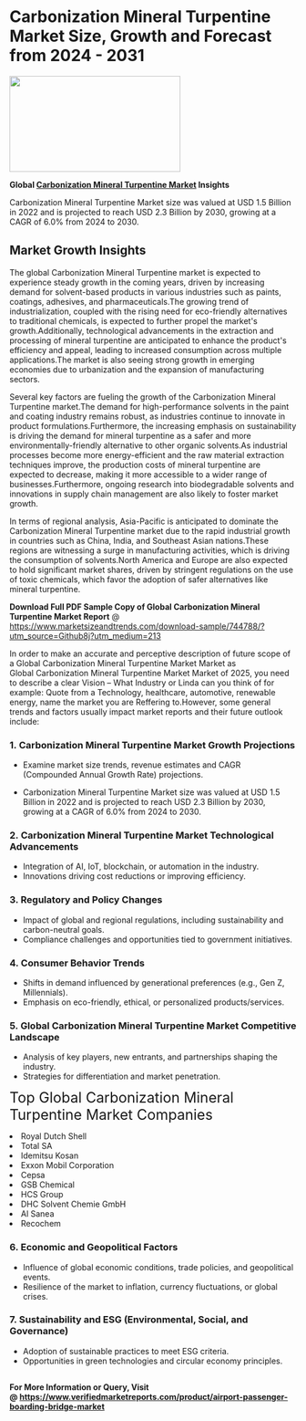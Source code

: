 <H1>Carbonization Mineral Turpentine Market Size, Growth and Forecast from 2024 - 2031</H1><img class="aligncenter size-medium wp-image-584254" src="https://thirdeyenews.in/wp-content/uploads/2024/09/Global-Market-Research-300x168.jpeg" alt="" width="300" height="168" /><p><strong>Global&nbsp;<a href="https://www.marketsizeandtrends.com/download-sample/744788/?utm_source=Github8j?utm_medium=213">Carbonization Mineral Turpentine Market</a> Insights</strong></p><p>Carbonization Mineral Turpentine Market size was valued at USD 1.5 Billion in 2022 and is projected to reach USD 2.3 Billion by 2030, growing at a CAGR of 6.0% from 2024 to 2030.</p><p><h2>Market Growth Insights</h2> <p>The global Carbonization Mineral Turpentine market is expected to experience steady growth in the coming years, driven by increasing demand for solvent-based products in various industries such as paints, coatings, adhesives, and pharmaceuticals.The growing trend of industrialization, coupled with the rising need for eco-friendly alternatives to traditional chemicals, is expected to further propel the market's growth.Additionally, technological advancements in the extraction and processing of mineral turpentine are anticipated to enhance the product's efficiency and appeal, leading to increased consumption across multiple applications.The market is also seeing strong growth in emerging economies due to urbanization and the expansion of manufacturing sectors.</p> <p>Several key factors are fueling the growth of the Carbonization Mineral Turpentine market.The demand for high-performance solvents in the paint and coating industry remains robust, as industries continue to innovate in product formulations.Furthermore, the increasing emphasis on sustainability is driving the demand for mineral turpentine as a safer and more environmentally-friendly alternative to other organic solvents.As industrial processes become more energy-efficient and the raw material extraction techniques improve, the production costs of mineral turpentine are expected to decrease, making it more accessible to a wider range of businesses.Furthermore, ongoing research into biodegradable solvents and innovations in supply chain management are also likely to foster market growth.<p>In terms of regional analysis, Asia-Pacific is anticipated to dominate the Carbonization Mineral Turpentine market due to the rapid industrial growth in countries such as China, India, and Southeast Asian nations.These regions are witnessing a surge in manufacturing activities, which is driving the consumption of solvents.North America and Europe are also expected to hold significant market shares, driven by stringent regulations on the use of toxic chemicals, which favor the adoption of safer alternatives like mineral turpentine.</p> <p><span class=""><strong>Download Full PDF Sample Copy of Global Carbonization Mineral Turpentine Market Report</strong> @ <a href="https://www.marketsizeandtrends.com/download-sample/744788/?utm_source=Github8j?utm_medium=213" target="_blank">https://www.marketsizeandtrends.com/download-sample/744788/?utm_source=Github8j?utm_medium=213</a></span></p><p>In order to make an accurate and perceptive description of future scope of a Global&nbsp;Carbonization Mineral Turpentine Market Market as Global&nbsp;Carbonization Mineral Turpentine Market Market of 2025, you need to describe a clear Vision &ndash; What Industry or Linda can you think of for example: Quote from a Technology, healthcare, automotive, renewable energy, name the market you are Reffering to.However, some general trends and factors usually impact market reports and their future outlook include:</p><h3>1.&nbsp;<strong>Carbonization Mineral Turpentine Market Growth Projections</strong></h3><ul><li>Examine market size trends, revenue estimates and CAGR (Compounded Annual Growth Rate) projections.</li><li><p>Carbonization Mineral Turpentine Market size was valued at USD 1.5 Billion in 2022 and is projected to reach USD 2.3 Billion by 2030, growing at a CAGR of 6.0% from 2024 to 2030.</p></li></ul><h3>2.&nbsp;<strong>Carbonization Mineral Turpentine Market Technological Advancements</strong></h3><ul><li>Integration of AI, IoT, blockchain, or automation in the industry.</li><li>Innovations driving cost reductions or improving efficiency.</li></ul><h3>3.&nbsp;<strong>Regulatory and Policy Changes</strong></h3><ul><li>Impact of global and regional regulations, including sustainability and carbon-neutral goals.</li><li>Compliance challenges and opportunities tied to government initiatives.</li></ul><h3>4.&nbsp;<strong>Consumer Behavior Trends</strong></h3><ul><li>Shifts in demand influenced by generational preferences (e.g., Gen Z, Millennials).</li><li>Emphasis on eco-friendly, ethical, or personalized products/services.</li></ul><h3>5.&nbsp;<strong>Global Carbonization Mineral Turpentine Market Competitive Landscape</strong></h3><ul><li>Analysis of key players, new entrants, and partnerships shaping the industry.</li><li>Strategies for differentiation and market penetration.</li></ul><p data-pm-slice="1 1 []"><span style="color: inherit; font-family: inherit; font-size: 25px;">Top Global Carbonization Mineral Turpentine Market Companies</span></p><div class="" data-test-id=""><p><li>Royal Dutch Shell</li><li> Total SA</li><li> Idemitsu Kosan</li><li> Exxon Mobil Corporation</li><li> Cepsa</li><li> GSB Chemical</li><li> HCS Group</li><li> DHC Solvent Chemie GmbH</li><li> Al Sanea</li><li> Recochem</li></p></div><h3>6.&nbsp;<strong>Economic and Geopolitical Factors</strong></h3><ul><li>Influence of global economic conditions, trade policies, and geopolitical events.</li><li>Resilience of the market to inflation, currency fluctuations, or global crises.</li></ul><h3>7.&nbsp;<strong>Sustainability and ESG (Environmental, Social, and Governance)</strong></h3><ul><li>Adoption of sustainable practices to meet ESG criteria.</li><li>Opportunities in green technologies and circular economy principles.</li></ul><h2><strong style="font-size: 14px;">For More Information or Query, Visit @&nbsp;</strong><a style="background-color: #ffffff; font-size: 14px;" href="https://www.marketsizeandtrends.com/report/carbonization-mineral-turpentine-market/" target="_blank">https://www.verifiedmarketreports.com/product/airport-passenger-boarding-bridge-market</a></h2>